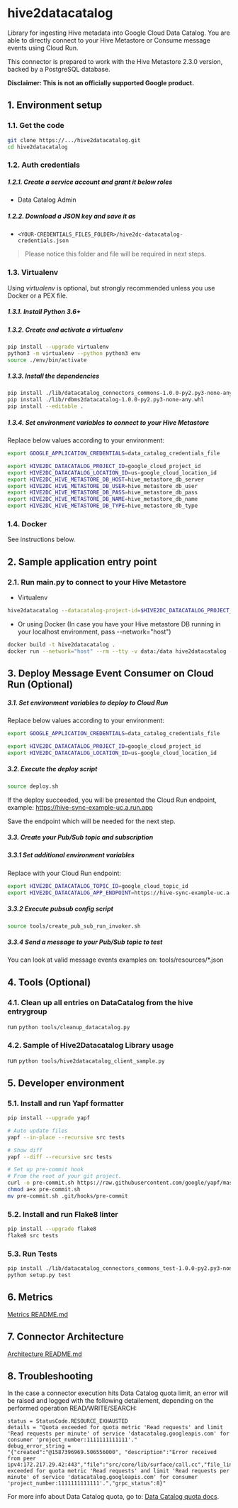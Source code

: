 # hive2datacatalog

Library for ingesting Hive metadata into Google Cloud Data Catalog. 
You are able to directly connect to your Hive Metastore or Consume message events using Cloud Run.

This connector is prepared to work with the Hive Metastore 2.3.0 version,
backed by a PostgreSQL database.
 
 **Disclaimer: This is not an officially supported Google product.**

## 1. Environment setup

### 1.1. Get the code

````bash
git clone https://.../hive2datacatalog.git
cd hive2datacatalog
````

### 1.2. Auth credentials

##### 1.2.1. Create a service account and grant it below roles

- Data Catalog Admin

##### 1.2.2. Download a JSON key and save it as
- `<YOUR-CREDENTIALS_FILES_FOLDER>/hive2dc-datacatalog-credentials.json`

> Please notice this folder and file will be required in next steps.

### 1.3. Virtualenv

Using *virtualenv* is optional, but strongly recommended unless you use Docker or a PEX file.

##### 1.3.1. Install Python 3.6+

##### 1.3.2. Create and activate a *virtualenv*

```bash
pip install --upgrade virtualenv
python3 -m virtualenv --python python3 env
source ./env/bin/activate
```

##### 1.3.3. Install the dependencies

```bash
pip install ./lib/datacatalog_connectors_commons-1.0.0-py2.py3-none-any.whl
pip install ./lib/rdbms2datacatalog-1.0.0-py2.py3-none-any.whl
pip install --editable .
```

##### 1.3.4. Set environment variables to connect to your Hive Metastore

Replace below values according to your environment:

```bash
export GOOGLE_APPLICATION_CREDENTIALS=data_catalog_credentials_file

export HIVE2DC_DATACATALOG_PROJECT_ID=google_cloud_project_id
export HIVE2DC_DATACATALOG_LOCATION_ID=us-google_cloud_location_id
export HIVE2DC_HIVE_METASTORE_DB_HOST=hive_metastore_db_server
export HIVE2DC_HIVE_METASTORE_DB_USER=hive_metastore_db_user
export HIVE2DC_HIVE_METASTORE_DB_PASS=hive_metastore_db_pass
export HIVE2DC_HIVE_METASTORE_DB_NAME=hive_metastore_db_name
export HIVE2DC_HIVE_METASTORE_DB_TYPE=hive_metastore_db_type

```

### 1.4. Docker

See instructions below.

## 2. Sample application entry point

### 2.1. Run main.py to connect to your Hive Metastore

- Virtualenv

```bash
hive2datacatalog --datacatalog-project-id=$HIVE2DC_DATACATALOG_PROJECT_ID --datacatalog-location-id=$HIVE2DC_DATACATALOG_LOCATION_ID --hive-metastore-db-host=$HIVE2DC_HIVE_METASTORE_DB_HOST --hive-metastore-db-user=$HIVE2DC_HIVE_METASTORE_DB_USER --hive-metastore-db-pass=$HIVE2DC_HIVE_METASTORE_DB_PASS --hive-metastore-db-name=$HIVE2DC_HIVE_METASTORE_DB_NAME --hive-metastore-db-type=$HIVE2DC_HIVE_METASTORE_DB_TYPE    
```

- Or using Docker (In case you have your Hive metastore DB running in your localhost environment, pass --network="host")

```bash
docker build -t hive2datacatalog .
docker run --network="host" --rm --tty -v data:/data hive2datacatalog --datacatalog-project-id=$HIVE2DC_DATACATALOG_PROJECT_ID --datacatalog-location-id=$HIVE2DC_DATACATALOG_LOCATION_ID --hive-metastore-db-host=$HIVE2DC_HIVE_METASTORE_DB_HOST --hive-metastore-db-user=$HIVE2DC_HIVE_METASTORE_DB_USER --hive-metastore-db-pass=$HIVE2DC_HIVE_METASTORE_DB_PASS --hive-metastore-db-name=$HIVE2DC_HIVE_METASTORE_DB_NAME --hive-metastore-db-type=$HIVE2DC_HIVE_METASTORE_DB_TYPE  
```

## 3. Deploy Message Event Consumer on Cloud Run (Optional)

##### 3.1. Set environment variables to deploy to Cloud Run
Replace below values according to your environment:

```bash
export GOOGLE_APPLICATION_CREDENTIALS=data_catalog_credentials_file

export HIVE2DC_DATACATALOG_PROJECT_ID=google_cloud_project_id
export HIVE2DC_DATACATALOG_LOCATION_ID=us-google_cloud_location_id

```
##### 3.2. Execute the deploy script
```bash
source deploy.sh
```

If the deploy succeeded, you will be presented the Cloud Run endpoint, example:
https://hive-sync-example-uc.a.run.app

Save the endpoint which will be needed for the next step.

##### 3.3. Create your Pub/Sub topic and subscription

##### 3.3.1 Set additional environment variables

Replace with your Cloud Run endpoint:
```bash
export HIVE2DC_DATACATALOG_TOPIC_ID=google_cloud_topic_id
export HIVE2DC_DATACATALOG_APP_ENDPOINT=https://hive-sync-example-uc.a.run.app
```

##### 3.3.2 Execute pubsub config script
```bash
source tools/create_pub_sub_run_invoker.sh
```

##### 3.3.4 Send a message to your Pub/Sub topic to test
You can look at valid message events examples on: tools/resources/*.json

## 4. Tools (Optional)

### 4.1. Clean up all entries on DataCatalog from the hive entrygroup
run ```python tools/cleanup_datacatalog.py```

### 4.2. Sample of Hive2Datacatalog Library usage
run ```python tools/hive2datacatalog_client_sample.py```


## 5. Developer environment

### 5.1. Install and run Yapf formatter

```bash
pip install --upgrade yapf

# Auto update files
yapf --in-place --recursive src tests

# Show diff
yapf --diff --recursive src tests

# Set up pre-commit hook
# From the root of your git project.
curl -o pre-commit.sh https://raw.githubusercontent.com/google/yapf/master/plugins/pre-commit.sh
chmod a+x pre-commit.sh
mv pre-commit.sh .git/hooks/pre-commit
```

### 5.2. Install and run Flake8 linter

```bash
pip install --upgrade flake8
flake8 src tests
```

### 5.3. Run Tests

```bash
pip install ./lib/datacatalog_connectors_commons_test-1.0.0-py2.py3-none-any.whl
python setup.py test
```

## 6. Metrics

[Metrics README.md](docs/Metrics.md)

## 7. Connector Architecture

[Architecture README.md](docs/Architecture.md)

## 8. Troubleshooting

In the case a connector execution hits Data Catalog quota limit, an error will be raised and logged with the following detailement, depending on the performed operation READ/WRITE/SEARCH: 
```
status = StatusCode.RESOURCE_EXHAUSTED
details = "Quota exceeded for quota metric 'Read requests' and limit 'Read requests per minute' of service 'datacatalog.googleapis.com' for consumer 'project_number:1111111111111'."
debug_error_string = 
"{"created":"@1587396969.506556000", "description":"Error received from peer ipv4:172.217.29.42:443","file":"src/core/lib/surface/call.cc","file_line":1056,"grpc_message":"Quota exceeded for quota metric 'Read requests' and limit 'Read requests per minute' of service 'datacatalog.googleapis.com' for consumer 'project_number:1111111111111'.","grpc_status":8}"
```
For more info about Data Catalog quota, go to: [Data Catalog quota docs](https://cloud.google.com/data-catalog/docs/resources/quotas).